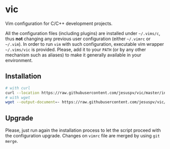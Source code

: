 # vic

Vim configuration for C/C++ development projects.

All the configuration files (including plugins) are installed under
`~/.vims/c`, thus **not** changing any previous user configuration (either
`~/.vimrc` or `~/.vim`).  In order to run `vim` with such configuration,
executable vim wrapper `~/.vims/vic` is provided.  Please, add it to your
`PATH` (or by any other mechanism such as aliases) to make it generally
available in your environment.

## Installation

```bash
# with curl
curl --location https://raw.githubusercontent.com/jesuspv/vic/master/install.sh | bash -s c
# with wget
wget --output-document=- https://raw.githubusercontent.com/jesuspv/vic/master/install.sh | bash -s c
```

## Upgrade

Please, just run again the installation process to let the script proceed with
the configuration upgrade. Changes on `vimrc` file are merged by using `git
merge`.
